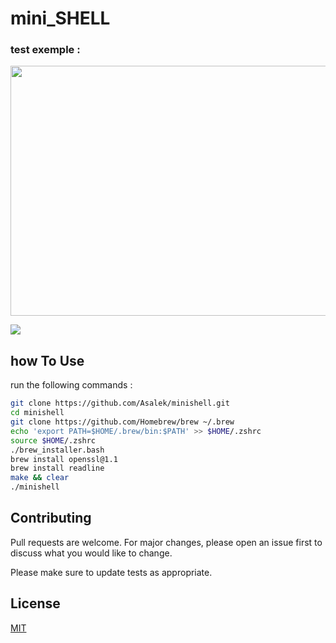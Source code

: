 # mini_SHELL

### test exemple :
<img src="https://github.com/Asalek/minishell/blob/master/GIF/test.gif" width="800" height="400" />

![](https://github.com/Asalek/minishell/GIF/test.gif)

## how To Use

run the following commands :

```bash
git clone https://github.com/Asalek/minishell.git
cd minishell
git clone https://github.com/Homebrew/brew ~/.brew
echo 'export PATH=$HOME/.brew/bin:$PATH' >> $HOME/.zshrc
source $HOME/.zshrc
./brew_installer.bash
brew install openssl@1.1
brew install readline
make && clear
./minishell
```

## Contributing
Pull requests are welcome. For major changes, please open an issue first to discuss what you would like to change.

Please make sure to update tests as appropriate.

## License
[MIT](https://choosealicense.com/licenses/mit/)
